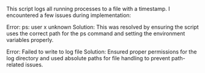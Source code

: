 This script logs all running processes to a file with a timestamp. I encountered a few issues during implementation:

Error: ps: user x unknown
Solution: This was resolved by ensuring the script uses the correct path for the ps command and setting the environment variables properly.

Error: Failed to write to log file
Solution: Ensured proper permissions for the log directory and used absolute paths for file handling to prevent path-related issues.
